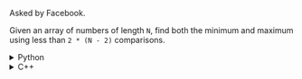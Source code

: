 Asked by Facebook.

Given an array of numbers of length `N`, find both the minimum and maximum using less than `2 * (N - 2)` comparisons.

<details>
<summary>Python</summary>

```python
def min_max(a):
    if len(a) == 1:
        return a[0], a[0]

    if len(a) % 2 == 0: 
        if (a[0] <= a[1]):
            min_ = a[0]
            max_ = a[1]
        else:
            min_ = a[1]
            max_ = a[0]
        s = 2  # start index

    else:
        if (a[0] <= a[1]):
            min_ = a[0]
            max_ = a[1]
        else:
            min_ = a[1]
            max_ = a[0]
        s = 1  # start index
        
    for i in range(s, len(a), 2):
        if a[i] < a[i+1]:
            min_ = min(min_, a[i])
            max_ = max(max_, a[i+1])
        else:
            min_ = min(min_, a[i+1])
            max_ = max(max_, a[i])

        return min_, max_
    
if __name__ == "__main__":
    
    a = [2, 8, 1, 5, 7]
    
    print(*min_max(a), sep=' ')
    
    a = [9, 2, 8, 6, 5, 7]
    
    print(*min_max(a), sep=' ')
```
[stackoverflow.com](https://stackoverflow.com/questions/13544476/how-to-find-max-and-min-in-array-using-minimum-comparisons)
</details>

<details>
<summary>C++</summary>

```cpp
#include <iostream>
#include <vector>
#include <algorithm>
#include <utility>
using namespace std;

pair<int, int> min_max(vector<int>& a) {
    if (a.size() == 1)
        return pair(a[0], a[0]);

    int s, max_, min_;

    if (a.size() % 2 == 0) {
        if (a[0] <= a[1]) {
            min_ = a[0];
            max_ = a[1];
        }
        else {
            min_ = a[1];
            max_ = a[0];
        }
        s = 2;  // start index
    }
    
    else {
        if (a[0] <= a[1]) {
            min_ = a[0];
            max_ = a[1];
        }
        else {
            min_ = a[1];
            max_ = a[0];
        }
        s = 1;  // start index
    }
    for (int i=s; i < a.size(); i += 2) {
        if (a[i] < a[i+1]) {
            min_ = min(min_, a[i]);
            max_ = max(max_, a[i+1]);
        }
        else {
            min_ = min(min_, a[i+1]);
            max_ = max(max_, a[i]);
        }
    }
        
    return pair(min_, max_);
}

int main() {
    vector<int> a = {2, 8, 1, 5, 7};
    
    pair<int, int> answer = min_max(a);
    
    cout << answer.first << " " << answer.second << endl;
    
    a = {9, 2, 8, 6, 5, 7};
    
    answer = min_max(a);
    
    cout << answer.first << " " << answer.second << endl;
    return 0;
}
```
</details>
